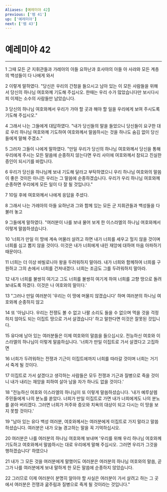 ```yaml
---
Aliases: [예레미야 42]
previous: ['렘 41']
up: ['예레미야']
next: ['렘 43']
---
```

# 예레미야 42

***


1 그때 모든 군 지휘관들과 가레아의 아들 요하난과 호사야의 아들 아 사랴와 모든 계층의 백성들이 다 나에게 와서 

2 이렇게 말하였다. "당신은 우리의 간청을 들으시고 남아 있는 이 모든 사람들을 위해서 당신의 하나님 여호와께 기도해 주십시오. 한때는 우리 수가 많았습니다만 보시다시피 이제는 소수의 사람들만 남았습니다. 

3 당신의 하나님 여호와께서 우리가 가야 할 곳과 해야 할 일을 우리에게 보여 주시도록 기도해 주십시오." 

4 그래서 나는 그들에게 대답하였다. "내가 당신들의 말을 들었으니 당신들이 요구한 대로 우리 하나님 여호와께 기도하여 여호와께서 말씀하시는 것을 하나도 숨김 없이 당신들에게 말해 주겠소." 

5 그러자 그들이 나에게 말하였다. "만일 우리가 당신의 하나님 여호와께서 당신을 통해 우리에게 주시는 모든 말씀에 순종하지 않는다면 우리 사이에 여호와께서 참되고 진실한 증인이 되시기를 바랍니다. 

6 우리가 당신을 하나님께 보내 기도해 달라고 부탁하였으니 우리 하나님 여호와의 말씀이 좋은 것이든 아니든 우리는 그 말씀에 순종하겠습니다. 우리가 우리 하나님 여호와께 순종하면 우리에게 모든 일이 다 잘 될 것입니다." 

7 10일 후에 여호와께서 나에게 응답을 주셨다. 

8 그래서 나는 가레아의 아들 요하난과 그와 함께 있는 모든 군 지휘관들과 백성들을 다 불러 놓고 

9 그들에게 말하였다. "여러분이 나를 보내 물어 보게 한 이스라엘의 하나님 여호와께서 이렇게 말씀하셨습니다. 

10 '너희가 만일 이 땅에 계속 머물러 살려고 하면 내가 너희를 세우고 헐지 않을 것이며 너희를 심고 뽑지 않을 것이다. 이것은 내가 너희에게 내린 재앙에 대하여 마음 아파하기 때문이다. 

11 너희는 더 이상 바빌로니아 왕을 두려워하지 말아라. 내가 너희와 함께하여 너희를 구원하고 그의 손에서 너희를 건져내겠다. 너희는 조금도 그를 두려워하지 말아라. 

12 내가 너희를 불쌍히 여기고 그도 너희를 불쌍히 여기게 하여 너희를 고향 땅으로 돌려보내도록 하겠다. 이것은 나 여호와의 말이다.' 

13 "그러나 만일 여러분이 '우리는 이 땅에 머물지 않겠습니다' 하며 여러분의 하나님 여호와께 순종하지 않고 

14 또 '아닙니다. 우리는 전쟁도 볼 수 없고 나팔 소리도 들을 수 없으며 먹을 것을 걱정하지 않아도 되는 이집트 땅으로 가서 살겠습니다' 하고 말한다면 이것은 잘못된 것입니다. 

15 유다에 남아 있는 여러분들은 이제 여호와의 말씀을 들으십시오. 전능하신 여호와 이스라엘의 하나님이 이렇게 말씀하십니다. '너희가 만일 이집트로 가서 살겠다고 고집하면 

16 너희가 두려워하는 전쟁과 기근이 이집트에까지 너희를 따라갈 것이며 너희는 거기서 죽게 될 것이다. 

17 이집트로 가서 살겠다고 생각하는 사람들은 모두 전쟁과 기근과 질병으로 죽을 것이니 내가 내리는 재앙을 피하여 살아 남을 자가 하나도 없을 것이다.' 

18 "전능하신 여호와 이스라엘의 하나님이 또 이렇게 말씀하셨습니다. '내가 예루살렘 주민들에게 나의 분노를 쏟았다. 너희가 만일 이집트로 가면 내가 너희에게도 나의 분노를 쏟아 버리겠다. 그러면 너희가 저주와 증오와 치욕의 대상이 되고 다시는 이 땅을 보지 못할 것이다.' 

19 "남아 있는 유다 백성 여러분, 여호와께서는 여러분에게 이집트로 가지 말라고 말씀하셨습니다. 여러분은 내가 오늘 경고하는 말을 꼭 기억하십시오. 

20 여러분은 나를 여러분의 하나님 여호와께 보내며 '우리를 위해 우리 하나님 여호와께 기도하고 여호와께서 말씀하시는 대로 우리에게 말해 주십시오. 그러면 우리가 그것을 행하겠습니다' 하였으나 

21 내가 그 모든 것을 여러분에게 말했어도 여러분은 여러분의 하나님 여호와의 말씀, 곧 그가 나를 여러분에게 보내 말하게 한 모든 말씀에 순종하지 않았습니다. 

22 그러므로 이제 여러분이 분명히 알아야 할 사실은 여러분이 가서 살려고 하는 그 곳에서 여러분은 전쟁과 굶주림과 질병으로 죽게 될 것이라는 것입니다."
